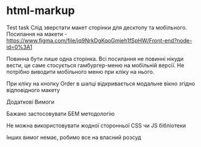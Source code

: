 # html-markup
Test task
Слід зверстати  макет сторінки для десктопу та мобільного. 
Посилання на макети - https://www.figma.com/file/jq9NrkDgKqoGmjeh1fSpHW/Front-end?node-id=0%3A1 


Повинна бути лише одна сторінка. Всі посилання не повинні нікуди вести, це саме стосується гамбургер-меню на мобільній версії. Не потрібно виводити мобільного меню при кліку на нього.


При кліку на кнопку Order в шапці відкривається модальне вікно згідно відповідного макету


Додаткові Вимоги

Бажано застосовувати БЕМ методологію

Не можна використовувати жодної сторонньої CSS чи JS бібліотеки

Інших вимог немає, робимо все на власний розсуд

